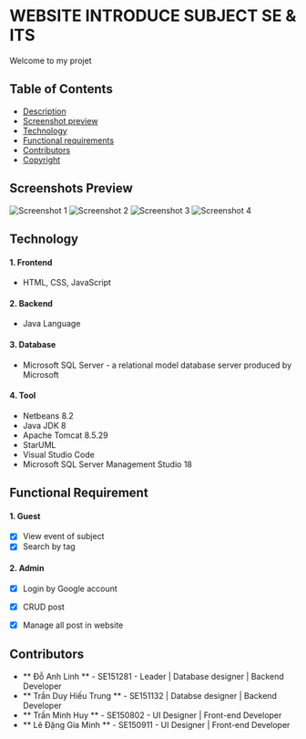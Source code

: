 # WEBSITE INTRODUCE SUBJECT SE & ITS

Welcome to my projet

## Table of Contents

 - [Description](#description)
 - [Screenshot preview](#screenshot-preview)
 - [Technology](#technology)
 - [Functional requirements](#functional-requirements)
 - [Contributors](#contributors)
 - [Copyright](#copyright)
 
## Screenshots Preview

![Screenshot 1](https://i.pinimg.com/564x/ff/e6/e6/ffe6e649c78fd7fee2bcdf5f2324b092.jpg)
![Screenshot 2](https://i.pinimg.com/564x/2a/6f/17/2a6f17cc51b52eb44c9acbd65fb9c5bb.jpg)
![Screenshot 3](https://i.pinimg.com/564x/f5/37/d1/f537d11c62d27b418c5a2702945e4f9c.jpg)
![Screenshot 4](https://i.pinimg.com/564x/85/fc/0f/85fc0fcacd8a91668eba3f14e4471ec3.jpg)


## Technology

#### 1. Frontend
- HTML, CSS, JavaScript
#### 2. Backend
- Java Language
#### 3. Database
- Microsoft SQL Server - a relational model database server produced by Microsoft
#### 4. Tool
- Netbeans 8.2
- Java JDK 8
- Apache Tomcat 8.5.29
- StarUML
- Visual Studio Code
- Microsoft SQL Server Management Studio 18


## Functional Requirement
#### 1. Guest
- [x] View event of subject
- [x] Search by tag
#### 2. Admin
- [x] Login by Google account
- [x] CRUD post
- [x] Manage all post in website


## Contributors

- ** Đỗ Anh Linh ** - SE151281 - Leader | Database designer | Backend Developer
- ** Trần Duy Hiếu Trung ** - SE151132 | Databse designer | Backend Developer
- ** Trần Minh Huy ** - SE150802 - UI Designer | Front-end Developer
- ** Lê Đặng Gia Minh ** - SE150911 - UI Designer | Front-end Developer
